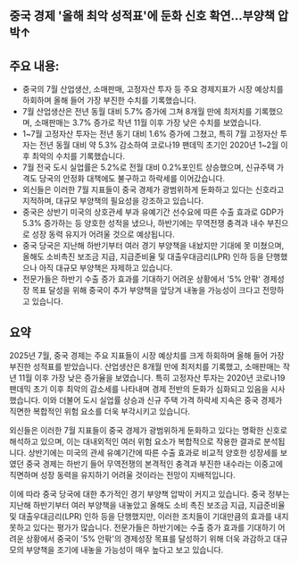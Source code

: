 ## 중국 경제 '올해 최악 성적표'에 둔화 신호 확연…부양책 압박↑

## 주요 내용:
*   중국의 7월 산업생산, 소매판매, 고정자산 투자 등 주요 경제지표가 시장 예상치를 하회하며 올해 들어 가장 부진한 수치를 기록했습니다.
*   7월 산업생산은 전년 동월 대비 5.7% 증가에 그쳐 8개월 만에 최저치를 기록했으며, 소매판매는 3.7% 증가로 작년 11월 이후 가장 낮은 수치를 보였습니다.
*   1~7월 고정자산 투자는 전년 동기 대비 1.6% 증가에 그쳤고, 특히 7월 고정자산 투자는 전년 동월 대비 약 5.3% 감소하여 코로나19 팬데믹 초기인 2020년 1~2월 이후 최악의 수치를 기록했습니다.
*   7월 전국 도시 실업률은 5.2%로 전월 대비 0.2%포인트 상승했으며, 신규주택 가격도 당국의 안정화 대책에도 불구하고 하락세를 이어갔습니다.
*   외신들은 이러한 7월 지표들이 중국 경제가 광범위하게 둔화하고 있다는 신호라고 지적하며, 대규모 부양책의 필요성을 강조하고 있습니다.
*   중국은 상반기 미국의 상호관세 부과 유예기간 선수요에 따른 수출 효과로 GDP가 5.3% 증가하는 등 양호한 성적을 냈으나, 하반기에는 무역전쟁 충격과 내수 부진으로 성장 동력 유지가 어려울 것으로 예상됩니다.
*   중국 당국은 지난해 하반기부터 여러 경기 부양책을 내놨지만 기대에 못 미쳤으며, 올해도 소비촉진 보조금 지급, 지급준비율 및 대출우대금리(LPR) 인하 등을 단행했으나 아직 대규모 부양책은 자제하고 있습니다.
*   전문가들은 하반기 수출 증가 효과를 기대하기 어려운 상황에서 '5% 안팎' 경제성장 목표 달성을 위해 중국이 추가 부양책을 앞당겨 내놓을 가능성이 크다고 전망하고 있습니다.

## 요약
2025년 7월, 중국 경제는 주요 지표들이 시장 예상치를 크게 하회하며 올해 들어 가장 부진한 성적표를 받았습니다. 산업생산은 8개월 만에 최저치를 기록했고, 소매판매는 작년 11월 이후 가장 낮은 증가율을 보였습니다. 특히 고정자산 투자는 2020년 코로나19 팬데믹 초기 이후 최악의 감소세를 나타내며 경제 전반의 둔화가 심화되고 있음을 시사했습니다. 이와 더불어 도시 실업률 상승과 신규 주택 가격 하락세 지속은 중국 경제가 직면한 복합적인 위험 요소를 더욱 부각시키고 있습니다.

외신들은 이러한 7월 지표들이 중국 경제가 광범위하게 둔화하고 있다는 명확한 신호로 해석하고 있으며, 이는 대내외적인 여러 위험 요소가 복합적으로 작용한 결과로 분석됩니다. 상반기에는 미국의 관세 유예기간에 따른 수출 효과로 비교적 양호한 성장세를 보였던 중국 경제는 하반기 들어 무역전쟁의 본격적인 충격과 부진한 내수라는 이중고에 직면하며 성장 동력을 유지하기 어려울 것이라는 전망이 지배적입니다.

이에 따라 중국 당국에 대한 추가적인 경기 부양책 압박이 커지고 있습니다. 중국 정부는 지난해 하반기부터 여러 부양책을 내놓았고 올해도 소비 촉진 보조금 지급, 지급준비율 및 대출우대금리(LPR) 인하 등을 단행했지만, 이러한 조치들이 기대만큼의 효과를 내지 못하고 있다는 평가가 많습니다. 전문가들은 하반기에는 수출 증가 효과를 기대하기 어려운 상황에서 중국이 '5% 안팎'의 경제성장 목표를 달성하기 위해 더욱 과감하고 대규모의 부양책을 조기에 내놓을 가능성이 매우 높다고 보고 있습니다.